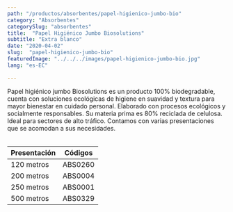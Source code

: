 ```yaml
---
path: "/productos/absorbentes/papel-higienico-jumbo-bio"
category: "Absorbentes"
categorySlug: "absorbentes"
title:  "Papel Higiénico Jumbo Biosolutions"
subtitle: "Extra blanco"
date: "2020-04-02"
slug:  "papel-higienico-jumbo-bio"
featuredImage: "../../../images/papel-higienico-jumbo-bio.jpg"
lang: "es-EC"

---
```

Papel higiénico jumbo Biosolutions es un producto 100% biodegradable, cuenta con soluciones ecológicas de higiene en suavidad y textura para mayor bienestar en cuidado personal. Elaborado con procesos ecológicos y socialmente responsables. Su materia prima es 80% reciclada de celulosa. Ideal para sectores de alto tráfico. Contamos con varias presentaciones que se acomodan a sus necesidades.
<br> <br>
<table class="min-w-full md:min-w-0 divide-y-0 divide-gray-200">
          <thead class=" bg-white">
            <tr>
              <th scope="col" class="px-6 text-center text-xs font-medium text-blue-500 uppercase tracking-wider">
                Presentación
              </th>
              <th scope="col" class="px-6 py-3 text-center text-xs font-medium text-blue-500 uppercase tracking-wider">
                Códigos
              </th>
            </tr>
          </thead>
          <tbody>
            <tr class="bg-gray-400">
              <td class="px-6 py-4 whitespace-nowrap text-sm text-gray-700 text-center">
              120 metros
              </td>
              <td class="px-6 py-4 whitespace-nowrap text-sm text-gray-700 text-center">
              ABS0260
              </td>
            </tr>
            <tr class="bg-gray-200">
              <td class="px-6 py-4 whitespace-nowrap text-sm text-gray-700 text-center">
              200 metros
              </td>
              <td class="px-6 py-4 whitespace-nowrap text-sm text-gray-700 text-center">
              ABS0004
              </td>
            </tr>
            <tr class="bg-gray-400">
              <td class="px-6 py-4 whitespace-nowrap text-sm text-gray-700 text-center">
              250 metros
              </td>
              <td class="px-6 py-4 whitespace-nowrap text-sm text-gray-700 text-center">
              ABS0001
              </td>
            </tr>
            <tr class="bg-gray-200">
              <td class="px-6 py-4 whitespace-nowrap text-sm text-gray-700 text-center">
              500 metros
              </td>
              <td class="px-6 py-4 whitespace-nowrap text-sm text-gray-700 text-center">
              ABS0329
              </td>
            </tr>
          </tbody>
        </table>

